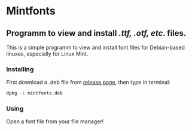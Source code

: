 # Mintfonts
## Programm to view and install *.ttf, .otf, etc*. files.

This is a simple programm to view and install font files for Debian-based linuxes, especially for Linux Mint.

### Installing

First download a .deb file from [release page](https://github.com/nchistov/mintfonts/releases), then type in terminal:

```sh
dpkg -i mintfonts.deb
```

### Using

Open a font file from your file manager!
